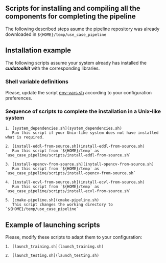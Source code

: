 ## Scripts for installing and compiling all the components for completing the pipeline

The following described steps asume the pipeline repository was already downloaded
in  `${HOME}/temp/use_case_pipeline`


## Installation example 

The following scripts assume your system already has installed the ***cudatoolkit*** with the corresponding libraries.

### Shell variable definitions

Please, update the script [env-vars.sh](env-vars.sh) according to your configuration preferences.

### Sequence of scripts to complete the installation in a Unix-like system

    1. [system_dependencies.sh](system_dependencies.sh)
       Run this script if your Unix-like system does not have installed what is required.

    2. [install-eddl-from-source.sh](install-eddl-from-source.sh)
       Run this script from `${HOME}/temp` as `use_case_pipeline/scripts/install-eddl-from-source.sh`

    3. [install-opencv-from-source.sh](install-opencv-from-source.sh)
       Run this script from `${HOME}/temp` as `use_case_pipeline/scripts/install-opencv-from-source.sh`

    4. [install-ecvl-from-source.sh](install-ecvl-from-source.sh)
       Run this script from `${HOME}/temp` as `use_case_pipeline/scripts/install-ecvl-from-source.sh`

    5. [cmake-pipeline.sh](cmake-pipeline.sh)
       This script changes the working directory to `${HOME}/temp/use_case_pipeline`


## Example of launching scripts

Please, modify these scripts to adapt them to your configuration:
   
    1. [launch_training.sh](launch_training.sh)

    2. [launch_testing.sh](launch_testing.sh)
